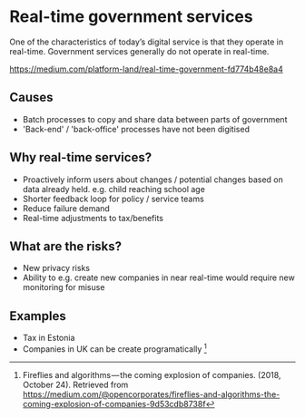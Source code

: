 # Real-time government services
One of the characteristics of today’s digital service is that they operate in real-time. Government services generally do not operate in real-time.

https://medium.com/platform-land/real-time-government-fd774b48e8a4

## Causes

* Batch processes to copy and share data between parts of government
* 'Back-end' / 'back-office' processes have not been digitised

## Why real-time services?

* Proactively inform users about changes / potential changes based on data already held. e.g. child reaching school age
* Shorter feedback loop for policy / service teams
* Reduce failure demand
* Real-time adjustments to tax/benefits

## What are the risks?

* New privacy risks
* Ability to e.g. create new companies in near real-time would require new monitoring for misuse

## Examples

* Tax in Estonia
* Companies in UK can be create programatically [^1]


[^1]: Fireflies and algorithms — the coming explosion of companies. (2018, October 24). Retrieved from https://medium.com/@opencorporates/fireflies-and-algorithms-the-coming-explosion-of-companies-9d53cdb8738f
